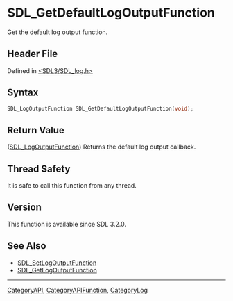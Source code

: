 # SDL_GetDefaultLogOutputFunction

Get the default log output function.

## Header File

Defined in [<SDL3/SDL_log.h>](https://github.com/libsdl-org/SDL/blob/main/include/SDL3/SDL_log.h)

## Syntax

```c
SDL_LogOutputFunction SDL_GetDefaultLogOutputFunction(void);
```

## Return Value

([SDL_LogOutputFunction](SDL_LogOutputFunction)) Returns the default log
output callback.

## Thread Safety

It is safe to call this function from any thread.

## Version

This function is available since SDL 3.2.0.

## See Also

- [SDL_SetLogOutputFunction](SDL_SetLogOutputFunction)
- [SDL_GetLogOutputFunction](SDL_GetLogOutputFunction)






----
[CategoryAPI](CategoryAPI), [CategoryAPIFunction](CategoryAPIFunction), [CategoryLog](CategoryLog)

